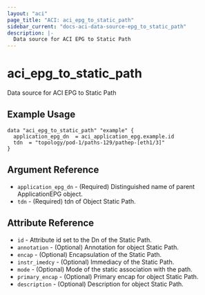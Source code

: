 ```yaml
---
layout: "aci"
page_title: "ACI: aci_epg_to_static_path"
sidebar_current: "docs-aci-data-source-epg_to_static_path"
description: |-
  Data source for ACI EPG to Static Path
---
```


# aci_epg_to_static_path #
Data source for ACI EPG to Static Path

## Example Usage ##

```hcl
data "aci_epg_to_static_path" "example" {
  application_epg_dn  = aci_application_epg.example.id
  tdn  = "topology/pod-1/paths-129/pathep-[eth1/3]"
}
```
## Argument Reference ##
* `application_epg_dn` - (Required) Distinguished name of parent ApplicationEPG object.
* `tdn` - (Required) tdn of Object Static Path.



## Attribute Reference

* `id` - Attribute id set to the Dn of the Static Path.
* `annotation` - (Optional) Annotation for object Static Path.
* `encap` - (Optional) Encapsulation of the Static Path.
* `instr_imedcy` - (Optional) Immediacy of the Static Path.
* `mode` - (Optional) Mode of the static association with the path.
* `primary_encap` - (Optional) Primary encap for object Static Path.
* `description` - (Optional) Description for object Static Path.

